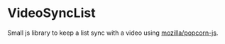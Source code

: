 VideoSyncList
=============

Small js library to keep a list sync with a video using [mozilla/popcorn-js](https://github.com/mozilla/popcorn-js).
